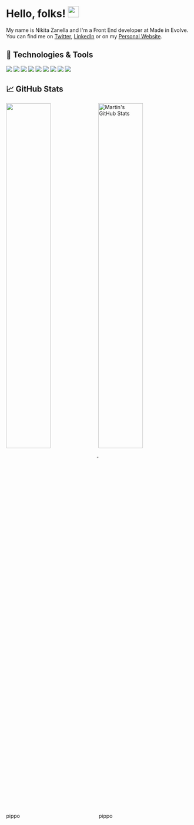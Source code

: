 # Hello, folks! <img src="https://raw.githubusercontent.com/MartinHeinz/MartinHeinz/master/wave.gif" width="30px">

My name is Nikita Zanella and I'm a Front End developer at Made in Evolve.
You can find me on [Twitter](https://twitter.com/ZanellaNikita), [LinkedIn](https://www.linkedin.com/in/nikita-zanella-b47576156/) or on my [Personal Website](https://www.nikitazanella.it/).

## 🔧 Technologies & Tools
![](https://img.shields.io/badge/-VSCode-informational?style=flat&logo=visualstudiocode&logoColor=white&color=2bbc8a)
![](https://img.shields.io/badge/-JavaScript-informational?style=flat&logo=javascript&logoColor=white&color=2bbc8a)
![](https://img.shields.io/badge/-React-informational?style=flat&logo=react&logoColor=white&color=2bbc8a)
![](https://img.shields.io/badge/-NextJS-informational?style=flat&logo=nextdotjs&logoColor=white&color=2bbc8a)
![](https://img.shields.io/badge/-Svelte-informational?style=flat&logo=svelte&logoColor=white&color=2bbc8a)
![](https://img.shields.io/badge/-TailwindCSS-informational?style=flat&logo=tailwindcss&logoColor=white&color=2bbc8a)
![](https://img.shields.io/badge/-SASS-informational?style=flat&logo=sass&logoColor=white&color=2bbc8a)
![](https://img.shields.io/badge/-Python-informational?style=flat&logo=python&logoColor=white&color=2bbc8a)
![](https://img.shields.io/badge/-NodeJS-informational?style=flat&logo=nodedotjs&logoColor=white&color=2bbc8a)




## &#x1f4c8; GitHub Stats

<a href="https://github.com/NikitaZanella/NikitaZanella">
  <img align="center" style='width: 49%' src="https://github-readme-stats.vercel.app/api/top-langs/?username=NikitaZanella&hide=java,html,tex&title_color=ffffff&text_color=c9cacc&icon_color=2bbc8a&bg_color=1d1f21&langs_count=3&layout=compact" />
</a>

<a href="https://github.com/NikitaZanella/NikitaZanella">
  <img align="center" style='width: 49%' src="https://github-readme-stats.vercel.app/api?username=NikitaZanella&show_icons=true&line_height=27&count_private=true&title_color=ffffff&text_color=c9cacc&icon_color=2bbc8a&bg_color=1d1f21" alt="Martin's GitHub Stats" />
</a>

<div style="display: grid; grid-template-columns: 1fr 1fr;">
<p>pippo</p>
<p>pippo</p>
</div>
